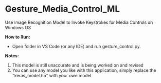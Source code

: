 # Gesture_Media_Control_ML
Use Image Recognition Model to Invoke Keystrokes for Media Controls on Windows OS

**How to Run:**
- Open folder in VS Code (or any IDE) and run gesture_control.py.

**Notes:**
1. This model is still unaccurate and is being worked on and revised
2. You can use any model you like with this application, simply replace the "keras_model.h5" with your own model
